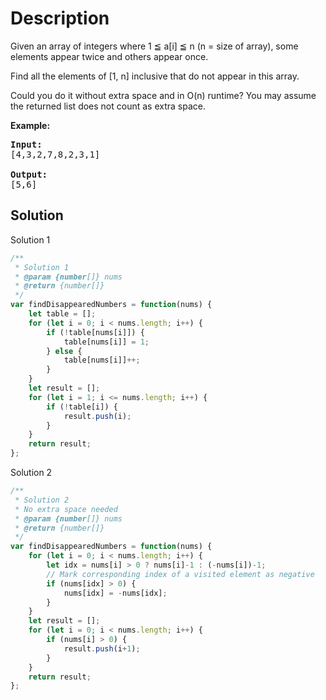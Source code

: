 # Description

Given an array of integers where 1 ≦ a[i] ≦ n (n = size of array), some elements appear twice and others appear once.

Find all the elements of [1, n] inclusive that do not appear in this array.

Could you do it without extra space and in O(n) runtime? You may assume the returned list does not count as extra space.

**Example:**
<pre>
<b>Input:</b>
[4,3,2,7,8,2,3,1]<br>
<b>Output:</b>
[5,6]
</pre>

## Solution
Solution 1
```javascript
/**
 * Solution 1
 * @param {number[]} nums
 * @return {number[]}
 */
var findDisappearedNumbers = function(nums) {
    let table = [];
    for (let i = 0; i < nums.length; i++) {
        if (!table[nums[i]]) {
            table[nums[i]] = 1;
        } else {
            table[nums[i]]++;
        }
    }
    let result = [];
    for (let i = 1; i <= nums.length; i++) {
        if (!table[i]) {
            result.push(i);
        }
    }
    return result;
};
```
Solution 2
```javascript
/**
 * Solution 2
 * No extra space needed
 * @param {number[]} nums
 * @return {number[]}
 */
var findDisappearedNumbers = function(nums) {
    for (let i = 0; i < nums.length; i++) {
        let idx = nums[i] > 0 ? nums[i]-1 : (-nums[i])-1;
		// Mark corresponding index of a visited element as negative
        if (nums[idx] > 0) {
            nums[idx] = -nums[idx];
        }
    }
    let result = [];
    for (let i = 0; i < nums.length; i++) {
        if (nums[i] > 0) {
            result.push(i+1);
        }
    }
    return result;
};
```